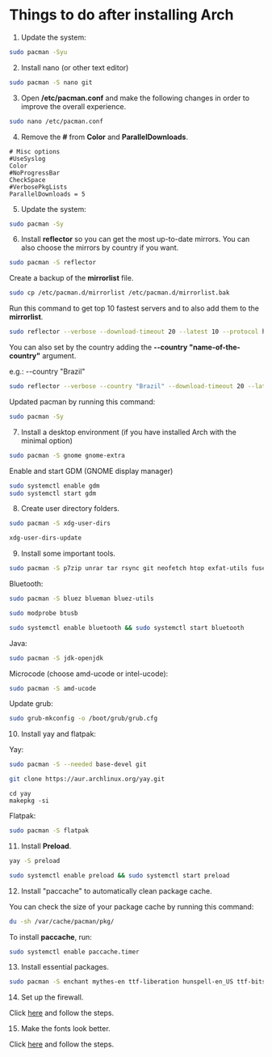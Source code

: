 # Things to do after installing Arch

1. Update the system:

```bash
sudo pacman -Syu
```

2. Install nano (or other text editor)

```bash
sudo pacman -S nano git 
```

3. Open **/etc/pacman.conf** and make the following changes in order to improve the overall experience.

```bash
sudo nano /etc/pacman.conf
```

4. Remove the **#** from **Color** and **ParallelDownloads**. 

```plaintext
# Misc options
#UseSyslog
Color
#NoProgressBar
CheckSpace
#VerbosePkgLists
ParallelDownloads = 5
```

5. Update the system:
```bash
sudo pacman -Sy
```

6. Install **reflector** so you can get the most up-to-date mirrors. You can also choose the mirrors by country if you want.

```bash
sudo pacman -S reflector
```

Create a backup of the **mirrorlist** file.

```bash
sudo cp /etc/pacman.d/mirrorlist /etc/pacman.d/mirrorlist.bak
```

Run this command to get top 10 fastest servers and to also add them to the **mirrorlist**.

```bash
sudo reflector --verbose --download-timeout 20 --latest 10 --protocol https --sort rate --save /etc/pacman.d/mirrorlist
```

You can also set by the country adding the **--country "name-of-the-country"** argument.

e.g.: --country "Brazil"

```bash
sudo reflector --verbose --country "Brazil" --download-timeout 20 --latest 10 --protocol https --sort rate --save /etc/pacman.d/mirrorlist
```

Updated pacman by running this command:

```bash
sudo pacman -Sy
```

7. Install a desktop environment (if you have installed Arch with the minimal option)

```bash
sudo pacman -S gnome gnome-extra
```
Enable and start GDM (GNOME display manager)

```bash
sudo systemctl enable gdm
sudo systemctl start gdm
```

8. Create user directory folders.

```bash
sudo pacman -S xdg-user-dirs
```

```bash
xdg-user-dirs-update
```

9. Install some important tools.

```bash
sudo pacman -S p7zip unrar tar rsync git neofetch htop exfat-utils fuse-exfat ntfs-3g flac jasper aria2  
```

Bluetooth:

```bash
sudo pacman -S bluez blueman bluez-utils
```
```bash
sudo modprobe btusb
```
```bash
sudo systemctl enable bluetooth && sudo systemctl start bluetooth
```

Java:

```bash
sudo pacman -S jdk-openjdk
```

Microcode (choose amd-ucode or intel-ucode):

```bash
sudo pacman -S amd-ucode
```

Update grub:

```bash
sudo grub-mkconfig -o /boot/grub/grub.cfg
```

10. Install yay and flatpak:

Yay:

```bash
sudo pacman -S --needed base-devel git
```

```bash
git clone https://aur.archlinux.org/yay.git
```

```plaintext
cd yay
makepkg -si
```

Flatpak:

```bash
sudo pacman -S flatpak
```

11. Install **Preload**.

```bash
yay -S preload
```

```bash
sudo systemctl enable preload && sudo systemctl start preload
```

12. Install "paccache" to automatically clean package cache.

You can check the size of your package cache by running this command:

```bash
du -sh /var/cache/pacman/pkg/
```

To install **paccache**, run: 

```bash
sudo systemctl enable paccache.timer
```

13. Install essential packages.

```bash
sudo pacman -S enchant mythes-en ttf-liberation hunspell-en_US ttf-bitstream-vera pkgstats adobe-source-sans-pro-fonts gst-plugins-good ttf-droid ttf-dejavu aspell-en icedtea-web gst-libav ttf-ubuntu-font-family ttf-anonymous-pro jre8-openjdk languagetool libmythes 
```

14. Set up the firewall.

Click [here](https://github.com/eloymelo/linux-documentation/blob/main/Firewall/firewall-settings.md) and follow the steps.

15. Make the fonts look better.

Click [here](https://github.com/eloymelo/linux-documentation/blob/main/Fonts/fonts.md) and follow the steps.